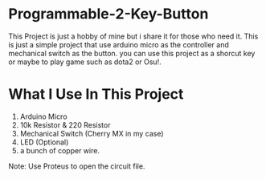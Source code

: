 # Programmable-2-Key-Button
This Project is just a hobby of mine but i share it for those who need it. This is just a simple project that use arduino micro as the controller and mechanical switch as the button. you can use this project as a shorcut key or maybe to play game such as dota2 or Osu!. 
# What I Use In This Project
1. Arduino Micro
2. 10k Resistor & 220 Resistor
3. Mechanical Switch (Cherry MX in my case)
4. LED (Optional)
5. a bunch of copper wire.

Note: Use Proteus to open the circuit file.
